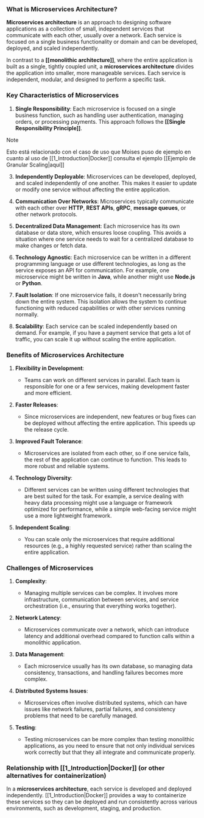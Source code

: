 ### What is Microservices Architecture?

**Microservices architecture** is an approach to designing software applications as a collection of small, independent services that communicate with each other, usually over a network. Each service is focused on a single business functionality or domain and can be developed, deployed, and scaled independently.

In contrast to a **[[monolithic architecture]]**, where the entire application is built as a single, tightly coupled unit, a **microservices architecture** divides the application into smaller, more manageable services. Each service is independent, modular, and designed to perform a specific task.

### Key Characteristics of Microservices

1. **Single Responsibility**: Each microservice is focused on a single business function, such as handling user authentication, managing orders, or processing payments. This approach follows the **[[Single Responsibility Principle]]**.

> [!note] 
>  Esto está relacionado con el caso de uso que Moises puso de ejemplo en cuanto al uso de [[1_Introduction|Docker]] consulta el ejemplo [[Ejemplo de Granular Scaling|aquí]]

3. **Independently Deployable**: Microservices can be developed, deployed, and scaled independently of one another. This makes it easier to update or modify one service without affecting the entire application.

4. **Communication Over Networks**: Microservices typically communicate with each other over **HTTP**, **REST APIs**, **gRPC**, **message queues**, or other network protocols.

5. **Decentralized Data Management**: Each microservice has its own database or data store, which ensures loose coupling. This avoids a situation where one service needs to wait for a centralized database to make changes or fetch data.

6. **Technology Agnostic**: Each microservice can be written in a different programming language or use different technologies, as long as the service exposes an API for communication. For example, one microservice might be written in **Java**, while another might use **Node.js** or **Python**.

7. **Fault Isolation**: If one microservice fails, it doesn't necessarily bring down the entire system. This isolation allows the system to continue functioning with reduced capabilities or with other services running normally.

8. **Scalability**: Each service can be scaled independently based on demand. For example, if you have a payment service that gets a lot of traffic, you can scale it up without scaling the entire application.

### Benefits of Microservices Architecture

1. **Flexibility in Development**:

	- Teams can work on different services in parallel. Each team is responsible for one or a few services, making development faster and more efficient.

2. **Faster Releases**:

    - Since microservices are independent, new features or bug fixes can be deployed without affecting the entire application. This speeds up the release cycle.

3. **Improved Fault Tolerance**:

    - Microservices are isolated from each other, so if one service fails, the rest of the application can continue to function. This leads to more robust and reliable systems.

4. **Technology Diversity**:

    - Different services can be written using different technologies that are best suited for the task. For example, a service dealing with heavy data processing might use a language or framework optimized for performance, while a simple web-facing service might use a more lightweight framework.

5. **Independent Scaling**:

    - You can scale only the microservices that require additional resources (e.g., a highly requested service) rather than scaling the entire application.


### Challenges of Microservices

1. **Complexity**:

    - Managing multiple services can be complex. It involves more infrastructure, communication between services, and service orchestration (i.e., ensuring that everything works together).

2. **Network Latency**:

    - Microservices communicate over a network, which can introduce latency and additional overhead compared to function calls within a monolithic application.

3. **Data Management**:

    - Each microservice usually has its own database, so managing data consistency, transactions, and handling failures becomes more complex.

4. **Distributed Systems Issues**:

    - Microservices often involve distributed systems, which can have issues like network failures, partial failures, and consistency problems that need to be carefully managed.

5. **Testing**:

    - Testing microservices can be more complex than testing monolithic applications, as you need to ensure that not only individual services work correctly but that they all integrate and communicate properly.

### Relationship with [[1_Introduction|Docker]] (or other alternatives for containerization)

In a **microservices architecture**, each service is developed and deployed independently. [[1_Introduction|Docker]] provides a way to containerize these services so they can be deployed and run consistently across various environments, such as development, staging, and production.